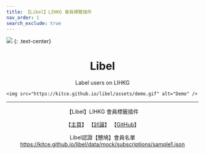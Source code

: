 ```yaml
---
title: 【Libel】LIHKG 會員標籤插件
nav_order: 1
search_exclude: true
---
```


![](https://kitce.github.io/libel/assets/logos/libel.png)
{: .text-center}
  
  <h1 align="center">Libel</h1>
  
  <p align="center">Label users on LIHKG</p>
  
  <p align="center">
  
    <img src="https://kitce.github.io/libel/assets/demo.gif" alt="Demo" />
  
  </p>
  
</p>

---

 <p align="center"> 【Libel】LIHKG 會員標籤插件 </p>
  
 <p align="center"> 【<a href="https://kitce.github.io/libel/">主頁</a>】 【<a href="https://lih.kg/2841778">討論</a>】 【<a href="https://github.com/kitce/libel">GitHub</a>】 </p>
  
 <p align="center"> Libel認證【戇鳩】會員名單 <a href="https://kitce.github.io/libel/data/mock/subscriptions/sample1.json">https://kitce.github.io/libel/data/mock/subscriptions/sample1.json</a> </p>
